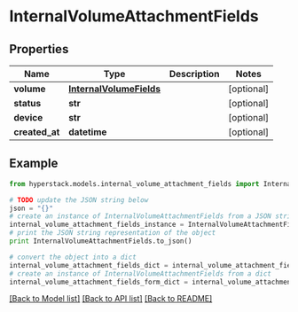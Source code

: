 # InternalVolumeAttachmentFields


## Properties

Name | Type | Description | Notes
------------ | ------------- | ------------- | -------------
**volume** | [**InternalVolumeFields**](InternalVolumeFields.md) |  | [optional] 
**status** | **str** |  | [optional] 
**device** | **str** |  | [optional] 
**created_at** | **datetime** |  | [optional] 

## Example

```python
from hyperstack.models.internal_volume_attachment_fields import InternalVolumeAttachmentFields

# TODO update the JSON string below
json = "{}"
# create an instance of InternalVolumeAttachmentFields from a JSON string
internal_volume_attachment_fields_instance = InternalVolumeAttachmentFields.from_json(json)
# print the JSON string representation of the object
print InternalVolumeAttachmentFields.to_json()

# convert the object into a dict
internal_volume_attachment_fields_dict = internal_volume_attachment_fields_instance.to_dict()
# create an instance of InternalVolumeAttachmentFields from a dict
internal_volume_attachment_fields_form_dict = internal_volume_attachment_fields.from_dict(internal_volume_attachment_fields_dict)
```
[[Back to Model list]](../README.md#documentation-for-models) [[Back to API list]](../README.md#documentation-for-api-endpoints) [[Back to README]](../README.md)


